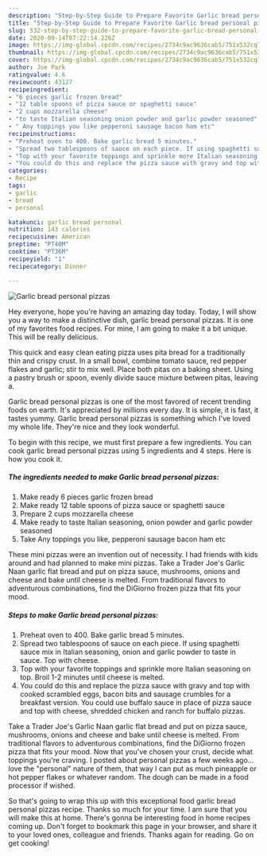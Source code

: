 ```yaml
---
description: "Step-by-Step Guide to Prepare Favorite Garlic bread personal pizzas"
title: "Step-by-Step Guide to Prepare Favorite Garlic bread personal pizzas"
slug: 532-step-by-step-guide-to-prepare-favorite-garlic-bread-personal-pizzas
date: 2020-09-14T07:22:14.226Z
image: https://img-global.cpcdn.com/recipes/2734c9ac9636cab5/751x532cq70/garlic-bread-personal-pizzas-recipe-main-photo.jpg
thumbnail: https://img-global.cpcdn.com/recipes/2734c9ac9636cab5/751x532cq70/garlic-bread-personal-pizzas-recipe-main-photo.jpg
cover: https://img-global.cpcdn.com/recipes/2734c9ac9636cab5/751x532cq70/garlic-bread-personal-pizzas-recipe-main-photo.jpg
author: Joe Park
ratingvalue: 4.6
reviewcount: 43127
recipeingredient:
- "6 pieces garlic frozen bread"
- "12 table spoons of pizza sauce or spaghetti sauce"
- "2 cups mozzarella cheese"
- "to taste Italian seasoning onion powder and garlic powder seasoned"
- " Any toppings you like pepperoni sausage bacon ham etc"
recipeinstructions:
- "Preheat oven to 400. Bake garlic bread 5 minutes."
- "Spread two tablespoons of sauce on each piece. If using spaghetti sauce mix in Italian seasoning, onion and garlic powder to taste in sauce. Top with cheese."
- "Top with your favorite toppings and sprinkle more Italian seasoning on top. Broil 1-2 minutes until cheese is melted."
- "You could do this and replace the pizza sauce with gravy and top with cooked scrambled eggs, bacon bits and sausage crumbles for a breakfast version. You could use buffalo sauce in place of pizza sauce and top with cheese, shredded chicken and ranch for buffalo pizzas."
categories:
- Recipe
tags:
- garlic
- bread
- personal

katakunci: garlic bread personal 
nutrition: 143 calories
recipecuisine: American
preptime: "PT40M"
cooktime: "PT36M"
recipeyield: "1"
recipecategory: Dinner

---
```



![Garlic bread personal pizzas](https://img-global.cpcdn.com/recipes/2734c9ac9636cab5/751x532cq70/garlic-bread-personal-pizzas-recipe-main-photo.jpg)

Hey everyone, hope you're having an amazing day today. Today, I will show you a way to make a distinctive dish, garlic bread personal pizzas. It is one of my favorites food recipes. For mine, I am going to make it a bit unique. This will be really delicious.

This quick and easy clean eating pizza uses pita bread for a traditionally thin and crispy crust. In a small bowl, combine tomato sauce, red pepper flakes and garlic; stir to mix well. Place both pitas on a baking sheet. Using a pastry brush or spoon, evenly divide sauce mixture between pitas, leaving a.

Garlic bread personal pizzas is one of the most favored of recent trending foods on earth. It's appreciated by millions every day. It is simple, it is fast, it tastes yummy. Garlic bread personal pizzas is something which I've loved my whole life. They're nice and they look wonderful.


To begin with this recipe, we must first prepare a few ingredients. You can cook garlic bread personal pizzas using 5 ingredients and 4 steps. Here is how you cook it.

<!--inarticleads1-->

##### The ingredients needed to make Garlic bread personal pizzas:

1. Make ready 6 pieces garlic frozen bread
1. Make ready 12 table spoons of pizza sauce or spaghetti sauce
1. Prepare 2 cups mozzarella cheese
1. Make ready to taste Italian seasoning, onion powder and garlic powder seasoned
1. Take  Any toppings you like, pepperoni sausage bacon ham etc


These mini pizzas were an invention out of necessity. I had friends with kids around and had planned to make mini pizzas. Take a Trader Joe&#39;s Garlic Naan garlic flat bread and put on pizza sauce, mushrooms, onions and cheese and bake until cheese is melted. From traditional flavors to adventurous combinations, find the DiGiorno frozen pizza that fits your mood. 

<!--inarticleads2-->

##### Steps to make Garlic bread personal pizzas:

1. Preheat oven to 400. Bake garlic bread 5 minutes.
1. Spread two tablespoons of sauce on each piece. If using spaghetti sauce mix in Italian seasoning, onion and garlic powder to taste in sauce. Top with cheese.
1. Top with your favorite toppings and sprinkle more Italian seasoning on top. Broil 1-2 minutes until cheese is melted.
1. You could do this and replace the pizza sauce with gravy and top with cooked scrambled eggs, bacon bits and sausage crumbles for a breakfast version. You could use buffalo sauce in place of pizza sauce and top with cheese, shredded chicken and ranch for buffalo pizzas.


Take a Trader Joe&#39;s Garlic Naan garlic flat bread and put on pizza sauce, mushrooms, onions and cheese and bake until cheese is melted. From traditional flavors to adventurous combinations, find the DiGiorno frozen pizza that fits your mood. Now that you&#39;ve chosen your crust, decide what toppings you&#39;re craving. I posted about personal pizzas a few weeks ago…love the &#34;personal&#34; nature of them, that way I can put as much pineapple or hot pepper flakes or whatever random. The dough can be made in a food processor if wished. 

So that's going to wrap this up with this exceptional food garlic bread personal pizzas recipe. Thanks so much for your time. I am sure that you will make this at home. There's gonna be interesting food in home recipes coming up. Don't forget to bookmark this page in your browser, and share it to your loved ones, colleague and friends. Thanks again for reading. Go on get cooking!

